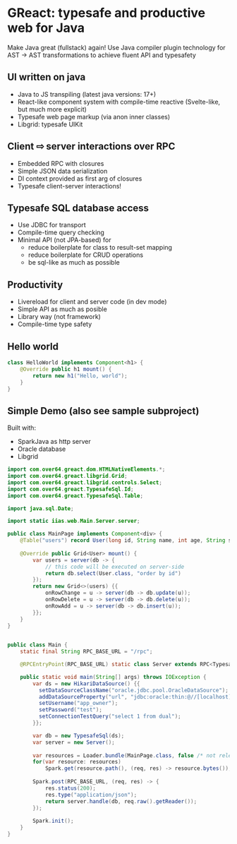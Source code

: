 # GReact: typesafe and productive web for Java
Make Java great (fullstack) again! Use Java compiler plugin technology for AST -> AST transformations to achieve fluent API and typesafety

## UI written on java
- Java to JS transpiling (latest java versions: 17+)
- React-like component system with compile-time reactive (Svelte-like, but much more explicit)
- Typesafe web page markup (via anon inner classes)
- Libgrid: typesafe UIKit

## Client ⇨ server interactions over RPC
- Embedded RPC with closures
- Simple JSON data serialization
- DI context provided as first arg of closures
- Typesafe client-server interactions!

## Typesafe SQL database access
- Use JDBC for transport
- Compile-time query checking
- Minimal API (not JPA-based) for
  - reduce boilerplate for class to result-set mapping
  - reduce boilerplate for CRUD operations
  - be sql-like as much as possible

## Productivity
- Livereload for client and server code (in dev mode)
- Simple API as much as posible
- Library way (not framework)
- Compile-time type safety

## Hello world
```java
class HelloWorld implements Component<h1> {
    @Override public h1 mount() {
        return new h1("Hello, world");
    }
}
```
  
## Simple Demo (also see sample subproject)
Built with:
  - SparkJava as http server
  - Oracle database
  - Libgrid
 
``` java
import com.over64.greact.dom.HTMLNativeElements.*;
import com.over64.greact.libgrid.Grid;
import com.over64.greact.libgrid.controls.Select;
import com.over64.greact.TypesafeSql.Id;
import com.over64.greact.TypesafeSql.Table;

import java.sql.Date;

import static iias.web.Main.Server.server;

public class MainPage implements Component<div> {
    @Table("users") record User(long id, String name, int age, String sex) {}
   
    @Override public Grid<User> mount() {
        var users = server(db -> {
            // this code will be executed on server-side
            return db.select(User.class, "order by id")
        });
        return new Grid<>(users) {{
            onRowChange = u -> server(db -> db.update(u));
            onRowDelete = u -> server(db -> db.delete(u));
            onRowAdd = u -> server(db -> db.insert(u));
        }};
    }
}
  
```

```java
public class Main {
    static final String RPC_BASE_URL = "/rpc";

    @RPCEntryPoint(RPC_BASE_URL) static class Server extends RPC<TypesafeSql> {}

    public static void main(String[] args) throws IOException {
        var ds = new HikariDataSource() {{
          setDataSourceClassName("oracle.jdbc.pool.OracleDataSource");
          addDataSourceProperty("url", "jdbc:oracle:thin:@//[localhost][1521]/users");
          setUsername("app_owner");
          setPassword("test");
          setConnectionTestQuery("select 1 from dual");
        }};

        var db = new TypesafeSql(ds);
        var server = new Server();
        
        var resources = Loader.bundle(MainPage.class, false /* not release */);
        for(var resource: resources)
            Spark.get(resource.path(), (req, res) -> resource.bytes());
            
        Spark.post(RPC_BASE_URL, (req, res) -> {
            res.status(200);
            res.type("application/json");
            return server.handle(db, req.raw().getReader());
        });
        
        Spark.init();
    }
}

```
